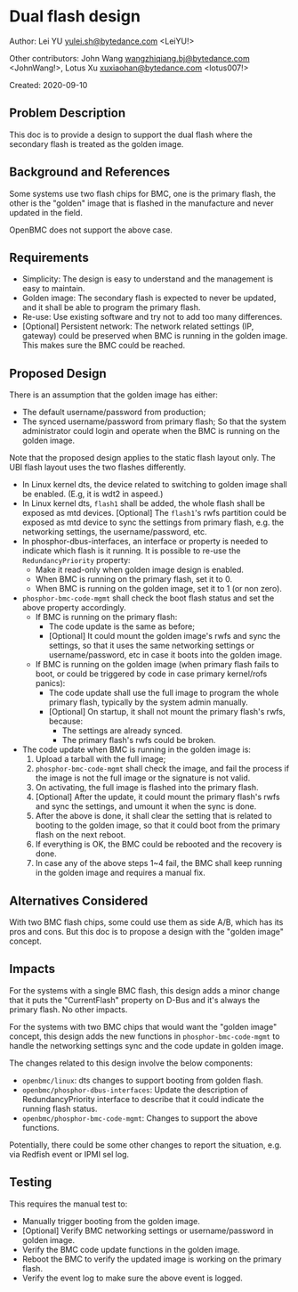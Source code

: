 # Dual flash design

Author: Lei YU <yulei.sh@bytedance.com> <LeiYU!>

Other contributors: John Wang <wangzhiqiang.bj@bytedance.com> <JohnWang!>,
                    Lotus Xu <xuxiaohan@bytedance.com> <lotus007!>

Created: 2020-09-10


## Problem Description

This doc is to provide a design to support the dual flash where the secondary
flash is treated as the golden image.


## Background and References

Some systems use two flash chips for BMC, one is the primary flash, the other
is the "golden" image that is flashed in the manufacture and never updated in
the field.

OpenBMC does not support the above case.


## Requirements

- Simplicity: The design is easy to understand and the management is easy to
  maintain.
- Golden image: The secondary flash is expected to never be updated, and it
  shall be able to program the primary flash.
- Re-use: Use existing software and try not to add too many differences.
- [Optional] Persistent network: The network related settings (IP, gateway)
  could be preserved when BMC is running in the golden image. This makes sure
  the BMC could be reached.


## Proposed Design

There is an assumption that the golden image has either:
* The default username/password from production;
* The synced username/password from primary flash;
So that the system administrator could login and operate when the BMC is
running on the golden image.

Note that the proposed design applies to the static flash layout only. The UBI
flash layout uses the two flashes differently.

* In Linux kernel dts, the device related to switching to golden image shall
  be enabled. (E.g, it is wdt2 in aspeed.)
* In Linux kernel dts, `flash1` shall be added, the whole flash shall be
  exposed as mtd devices.
  [Optional] The `flash1`'s rwfs partition could be exposed as mtd device to
  sync the settings from primary flash, e.g. the networking settings, the
  username/password, etc.
* In phosphor-dbus-interfaces, an interface or property is needed to indicate
  which flash is it running.
  It is possible to re-use the `RedundancyPriority` property:
  * Make it read-only when golden image design is enabled.
  * When BMC is running on the primary flash, set it to 0.
  * When BMC is running on the golden image, set it to 1 (or non zero).
* `phosphor-bmc-code-mgmt` shall check the boot flash status and set the above
  property accordingly.
   * If BMC is running on the primary flash:
      * The code update is the same as before;
      * [Optional] It could mount the golden image's rwfs and sync the
        settings, so that it uses the same networking settings or
        username/password, etc in case it boots into the golden image.
   * If BMC is running on the golden image (when primary flash fails to boot,
     or could be triggered by code in case primary kernel/rofs panics):
      * The code update shall use the full image to program the whole primary
        flash, typically by the system admin manually.
      * [Optional] On startup, it shall not mount the primary flash's rwfs,
        because:
        * The settings are already synced.
        * The primary flash's rwfs could be broken.
* The code update when BMC is running in the golden image is:
   1. Upload a tarball with the full image;
   2. `phosphor-bmc-code-mgmt` shall check the image, and fail the process if
      the image is not the full image or the signature is not valid.
   3. On activating, the full image is flashed into the primary flash.
   4. [Optional] After the update, it could mount the primary flash's rwfs and
      sync the settings, and umount it when the sync is done.
   5. After the above is done, it shall clear the setting that is related to
      booting to the golden image, so that it could boot from the primary
      flash on the next reboot.
   6. If everything is OK, the BMC could be rebooted and the recovery is done.
   7. In case any of the above steps 1~4 fail, the BMC shall keep running in
      the golden image and requires a manual fix.


## Alternatives Considered

With two BMC flash chips, some could use them as side A/B, which has its pros
and cons.
But this doc is to propose a design with the "golden image" concept.


## Impacts

For the systems with a single BMC flash, this design adds a minor change that
it puts the "CurrentFlash" property on D-Bus and it's always the primary flash.
No other impacts.

For the systems with two BMC chips that would want the "golden image" concept,
this design adds the new functions in `phosphor-bmc-code-mgmt` to handle the
networking settings sync and the code update in golden image.

The changes related to this design involve the below components:

- `openbmc/linux`: dts changes to support booting from golden flash.
- `openbmc/phosphor-dbus-interfaces`: Update the description of
   RedundancyPriority interface to describe that it could indicate the running
   flash status.
- `openbmc/phosphor-bmc-code-mgmt`: Changes to support the above functions.

Potentially, there could be some other changes to report the situation, e.g.
via Redfish event or IPMI sel log.

## Testing

This requires the manual test to:
* Manually trigger booting from the golden image.
* [Optional] Verify BMC networking settings or username/password in golden
  image.
* Verify the BMC code update functions in the golden image.
* Reboot the BMC to verify the updated image is working on the primary flash.
* Verify the event log to make sure the above event is logged.

